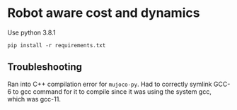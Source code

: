 # Robot aware cost and dynamics
Use python 3.8.1
```
pip install -r requirements.txt
```

## Troubleshooting

Ran into C++ compilation error for `mujoco-py`. Had to correctly symlink GCC-6 to gcc
command for it to compile since it was using the system gcc, which was gcc-11.
